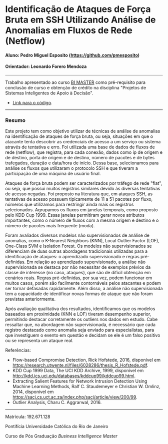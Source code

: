 # Identificação de Ataques de Força Bruta em SSH Utilizando Análise de Anomalias em Fluxos de Rede (Netflow)

#### Aluno: Pedro Miguel Esposito (https://github.com/pmesposito)
#### Orientador: Leonardo Forero Mendoza

---

Trabalho apresentado ao curso [BI MASTER](https://ica.puc-rio.ai/bi-master) como pré-requisito para conclusão de curso e obtenção de crédito na disciplina "Projetos de Sistemas Inteligentes de Apoio à Decisão".

- [Link para o código](https://github.com/pmesposito/neflow_anomaly). 


---

### Resumo

Este projeto tem como objetivo utilizar de técnicas de análise de anomalias na identificação de ataques de força bruta, ou seja, situações em que o atacante tenta descobrir as credenciais de acesso a um serviço ou sistema através de tentativa e erro. Foi utilizada uma base de dados de fluxos de rede (netflow), que registra, para cada conexão, dados como ip de origem e de destino, porta de origem e de destino, número de pacotes e de bytes trafegados, duração e data/hora de início. Dessa base, selecionamos para análise os fluxos que utilizaram o protocolo SSH e que tiveram a participação de uma máquina de usuário final.

Ataques de força bruta podem ser caracterizados por tráfego de rede "flat", ou seja, que possui muitos registros similares devido às diversas tentativas de acesso negadas. Foi proposto na literatura que, em ataques SSH, as tentativas de acesso possuem tipicamente de 11 a 51 pacotes por fluxo, números que utilizamos para restringir ainda mais os registros selecionados. Agrupamos os fluxos em janelas temporais, como proposto pelo KDD Cup 1999. Essas janelas permitiram gerar novos atributos importantes, como o número de fluxos com a mesma origem e destino e o número de pacotes mais frequente (moda).

Foram avaliados diversos modelos não supervisionados de análise de anomalias, como o K-Nearest Neighbors (KNN), Local Outlier Factor (LOF), One-Class SVM e Isolation Forest. Os modelos não supervisionados se diferenciam de duas outras abordagens tradicionais utilizadas para a identificação de ataques: o aprendizado supervisionado e regras pré-definidas. Em relação ao aprendizado supervisionado, a análise não supervisionada se destaca por não necessitar de exemplos prévios da classe de interesse (no caso, ataques), que são de difícil obtenção em cenários reais. Regras pré-definidas, por sua vez, podem funcionar em muitos casos, porém são facilmente contornáveis pelos atacantes e podem ser tornar defasadas rapidamente. Além disso, a análise não supervisionada tem a capacidade de identificar novas formas de ataque que não foram previstas anteriormente.

Após avaliação qualitativa dos resultados, identificamos que os modelos baseados em proximidade (KNN e LOF) tiveram desempenho superior, permitindo destacar corretamente os outliers nos dados em estudo. Cabe ressaltar que, na abordagem não supervisionada, é necessário que cada registro destacado como anomalia seja enviado para especialistas, para que investiguem o evento em questão e decidam se ele é um falso positivo ou se representa um ataque real.

Referências:

- Flow-based Compromise Detection, Rick Hofstede, 2016, disponível em https://research.utwente.nl/files/6028286/thesis_R_Hofstede.pdf.
- KDD Cup 1999 Data, The UCI KDD Archive, 1999, disponível em http://kdd.ics.uci.edu/databases/kddcup99/kddcup99.html.
- Extracting Salient Features for Network Intrusion Detection Using Machine Learning Methods, Ralf C. Staudemeyer e Christian W. Omlinz, 2014, disponível em https://sacj.cs.uct.ac.za/index.php/sacj/article/view/200/99.
- Outlier Analysis, Charu C. Aggrarwal, 2016.

---

Matrícula: 192.671.128

Pontifícia Universidade Católica do Rio de Janeiro

Curso de Pós Graduação *Business Intelligence Master*
